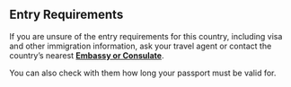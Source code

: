 ## Entry Requirements

If you are unsure of the entry requirements for this country, including visa and other immigration information, ask your travel agent or contact the country’s nearest [**Embassy or Consulate**](/en/dfa/embassies-in-ireland/).

You can also check with them how long your passport must be valid for.